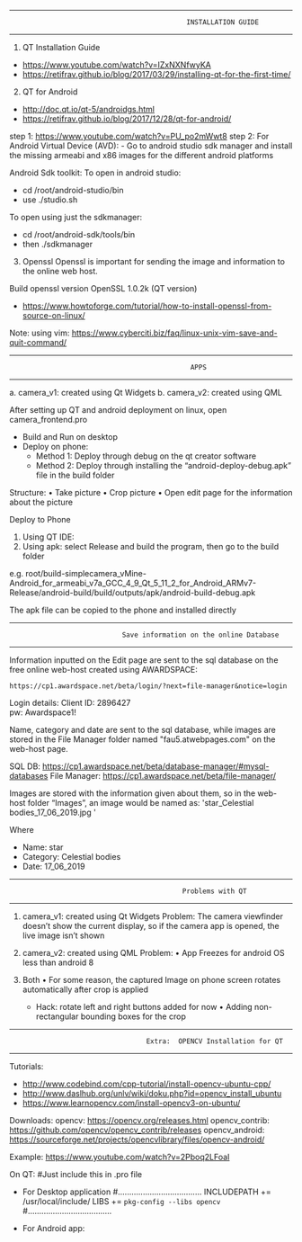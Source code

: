 ***************************************************************************************************************************
                                                INSTALLATION GUIDE
***************************************************************************************************************************
1.	QT Installation Guide
-	https://www.youtube.com/watch?v=IZxNXNfwyKA
-	https://retifrav.github.io/blog/2017/03/29/installing-qt-for-the-first-time/


2.	QT for Android
-	http://doc.qt.io/qt-5/androidgs.html
-	https://retifrav.github.io/blog/2017/12/28/qt-for-android/
	
  step 1: https://www.youtube.com/watch?v=PU_po2mWwt8
  step 2: For Android Virtual Device (AVD):
    - Go to android studio sdk manager and install the missing armeabi and x86 images for the different android platforms 
  
  Android Sdk toolkit:
  To open in android studio:
  - cd /root/android-studio/bin 
  - use ./studio.sh

  To open using just the sdkmanager:
  - cd /root/android-sdk/tools/bin
  - then	./sdkmanager


3.	Openssl
Openssl is important for sending the image and information to the online web host.

  Build openssl version OpenSSL 1.0.2k (QT version)
  -	https://www.howtoforge.com/tutorial/how-to-install-openssl-from-source-on-linux/

  Note: using vim: https://www.cyberciti.biz/faq/linux-unix-vim-save-and-quit-command/
  

**************************************************************************************************************************
                                                 APPS 
**************************************************************************************************************************
a.	camera_v1: created using Qt Widgets
b.	camera_v2: created using QML

After setting up QT and android deployment on linux, open camera_frontend.pro
-	Build and Run on desktop
-	Deploy on phone:
	- Method 1: Deploy through debug on the qt creator software
	- Method 2: Deploy through installing the “android-deploy-debug.apk” file in the build folder

Structure:
•	Take picture
•	Crop picture
•	Open edit page for the information about the picture
	
Deploy to Phone

1.	Using QT IDE:
2.	Using apk: select Release and build the program, then go to the build folder 

e.g.
root/build-simplecamera_vMine-Android_for_armeabi_v7a_GCC_4_9_Qt_5_11_2_for_Android_ARMv7-Release/android-build/build/outputs/apk/android-build-debug.apk

The apk file can be copied to the phone and installed directly


***************************************************************************************************************************
                                Save information on the online Database
***************************************************************************************************************************

Information inputted on the Edit page are sent to the sql database on the free online web-host created using AWARDSPACE:

	https://cp1.awardspace.net/beta/login/?next=file-manager&notice=login

Login details:
Client ID: 2896427	
pw: Awardspace1!

Name, category and date are sent to the sql database, while images are stored in the File Manager folder named "fau5.atwebpages.com" on the web-host page.

SQL DB: https://cp1.awardspace.net/beta/database-manager/#mysql-databases
File Manager: https://cp1.awardspace.net/beta/file-manager/

Images are stored with the information given about them, so in the web-host folder “Images”, an image would be named as: 
	'star_Celestial bodies_17_06_2019.jpg '

Where 
-	Name: star
-	Category: Celestial bodies
-	Date: 17_06_2019


***************************************************************************************************************************
                                               Problems with QT
***************************************************************************************************************************
1. camera_v1: created using Qt Widgets
Problem:
	The camera viewfinder doesn’t show the current display, so if the camera app is opened, the live image isn’t shown

2. camera_v2: created using QML
Problem:
•	App Freezes for android OS less than android 8

3. Both
•	For some reason, the captured Image on phone screen rotates automatically after crop is applied
	- Hack: rotate left and right buttons added for now
•	Adding non-rectangular bounding boxes for the crop


***************************************************************************************************************************
                                      Extra:  OPENCV Installation for QT
***************************************************************************************************************************

Tutorials:
-	http://www.codebind.com/cpp-tutorial/install-opencv-ubuntu-cpp/
-	http://www.daslhub.org/unlv/wiki/doku.php?id=opencv_install_ubuntu
-	https://www.learnopencv.com/install-opencv3-on-ubuntu/

Downloads: 
opencv: https://opencv.org/releases.html
opencv_contrib: https://github.com/opencv/opencv_contrib/releases
opencv_android: https://sourceforge.net/projects/opencvlibrary/files/opencv-android/

Example:
https://www.youtube.com/watch?v=2Pboq2LFoaI

On QT: 
#Just include this in .pro file

-	For Desktop application
#.....................................
INCLUDEPATH += /usr/local/include/
LIBS += `pkg-config --libs opencv`
#.....................................

-	For Android app:
